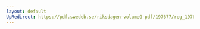 ```yaml
---
layout: default
UpRedirect: https://pdf.swedeb.se/riksdagen-volumeG-pdf/197677/reg_197677__reg_01/reg_197677__reg_01_0140.pdf
---
```

